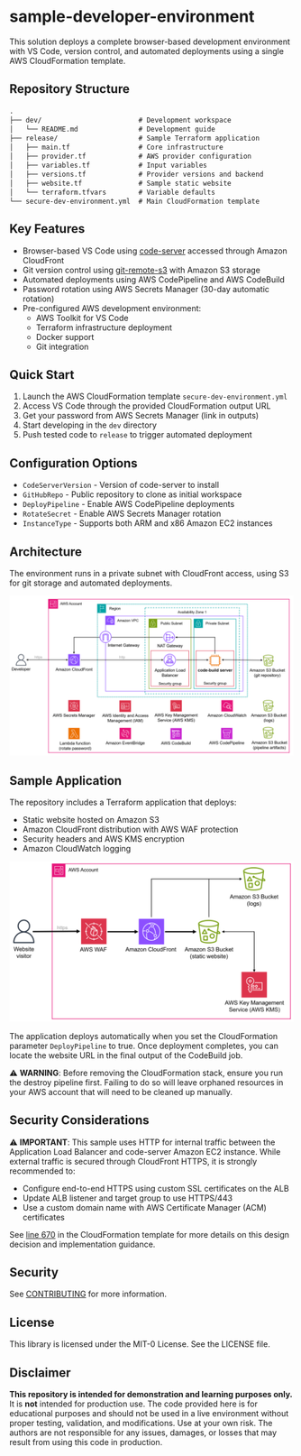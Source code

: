 # sample-developer-environment

This solution deploys a complete browser-based development environment with VS Code, version control, and automated deployments using a single AWS CloudFormation template.

## Repository Structure

```
.
├── dev/                        # Development workspace
│   └── README.md               # Development guide
├── release/                    # Sample Terraform application
│   ├── main.tf                 # Core infrastructure
│   ├── provider.tf             # AWS provider configuration
│   ├── variables.tf            # Input variables
│   ├── versions.tf             # Provider versions and backend
│   ├── website.tf              # Sample static website
│   └── terraform.tfvars        # Variable defaults
└── secure-dev-environment.yml  # Main CloudFormation template
```

## Key Features

- Browser-based VS Code using [code-server](https://github.com/coder/code-server) accessed through Amazon CloudFront
- Git version control using [git-remote-s3](https://github.com/awslabs/git-remote-s3) with Amazon S3 storage
- Automated deployments using AWS CodePipeline and AWS CodeBuild
- Password rotation using AWS Secrets Manager (30-day automatic rotation)
- Pre-configured AWS development environment:
  - AWS Toolkit for VS Code
  - Terraform infrastructure deployment
  - Docker support
  - Git integration

## Quick Start

1. Launch the AWS CloudFormation template `secure-dev-environment.yml`
2. Access VS Code through the provided CloudFormation output URL
3. Get your password from AWS Secrets Manager (link in outputs)
4. Start developing in the `dev` directory
5. Push tested code to `release` to trigger automated deployment


## Configuration Options

- `CodeServerVersion` - Version of code-server to install
- `GitHubRepo` - Public repository to clone as initial workspace
- `DeployPipeline` - Enable AWS CodePipeline deployments  
- `RotateSecret` - Enable AWS Secrets Manager rotation
- `InstanceType` - Supports both ARM and x86 Amazon EC2 instances

## Architecture

The environment runs in a private subnet with CloudFront access, using S3 for git storage and automated deployments.

![Architecture Diagram](img/architecture.png)

## Sample Application

The repository includes a Terraform application that deploys:
- Static website hosted on Amazon S3
- Amazon CloudFront distribution with AWS WAF protection
- Security headers and AWS KMS encryption
- Amazon CloudWatch logging

![Sample Application](img/sampleapplication.png)

The application deploys automatically when you set the CloudFormation parameter `DeployPipeline` to true. Once deployment completes, you can locate the website URL in the final output of the CodeBuild job.

⚠️ **WARNING**: Before removing the CloudFormation stack, ensure you run the destroy pipeline first. Failing to do so will leave orphaned resources in your AWS account that will need to be cleaned up manually.

## Security Considerations

⚠️ **IMPORTANT**: This sample uses HTTP for internal traffic between the Application Load Balancer and code-server Amazon EC2 instance. While external traffic is secured through CloudFront HTTPS, it is strongly recommended to:
- Configure end-to-end HTTPS using custom SSL certificates on the ALB
- Update ALB listener and target group to use HTTPS/443
- Use a custom domain name with AWS Certificate Manager (ACM) certificates

See [line 670](secure-dev-environment.yml#L670) in the CloudFormation template for more details on this design decision and implementation guidance.



## Security

See [CONTRIBUTING](CONTRIBUTING.md#security-issue-notifications) for more information.

## License

This library is licensed under the MIT-0 License. See the LICENSE file.

## Disclaimer

**This repository is intended for demonstration and learning purposes only.**
It is **not** intended for production use. The code provided here is for educational purposes and should not be used in a live environment without proper testing, validation, and modifications.
Use at your own risk. The authors are not responsible for any issues, damages, or losses that may result from using this code in production.